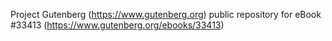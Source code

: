 Project Gutenberg (https://www.gutenberg.org) public repository for eBook #33413 (https://www.gutenberg.org/ebooks/33413)
